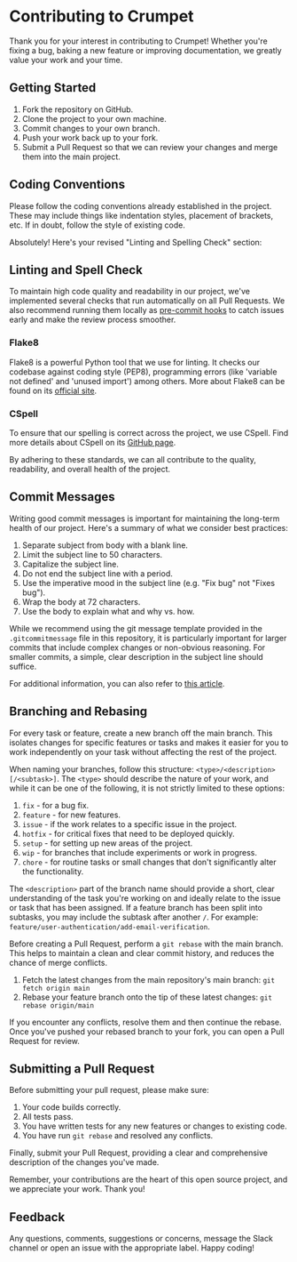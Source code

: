 # Contributing to Crumpet

Thank you for your interest in contributing to Crumpet! Whether you're fixing a bug, baking a new feature or improving documentation, we greatly value your work and your time.

## Getting Started

1. Fork the repository on GitHub.
2. Clone the project to your own machine.
3. Commit changes to your own branch.
4. Push your work back up to your fork.
5. Submit a Pull Request so that we can review your changes and merge them into the main project.

## Coding Conventions

Please follow the coding conventions already established in the project. These may include things like indentation styles, placement of brackets, etc. If in doubt, follow the style of existing code.

Absolutely! Here's your revised "Linting and Spelling Check" section:

## Linting and Spell Check

To maintain high code quality and readability in our project, we've implemented several checks that run automatically on all Pull Requests. We also recommend running them locally as [pre-commit hooks](https://pre-commit.com/) to catch issues early and make the review process smoother.

### Flake8

Flake8 is a powerful Python tool that we use for linting. It checks our codebase against coding style (PEP8), programming errors (like 'variable not defined' and 'unused import') among others. More about Flake8 can be found on its [official site](https://flake8.pycqa.org/en/latest/).

### CSpell

To ensure that our spelling is correct across the project, we use CSpell. Find more details about CSpell on its [GitHub page](https://github.com/streetsidesoftware/cspell).

By adhering to these standards, we can all contribute to the quality, readability, and overall health of the project. 

## Commit Messages

Writing good commit messages is important for maintaining the long-term health of our project. Here's a summary of what we consider best practices:

1. Separate subject from body with a blank line.
2. Limit the subject line to 50 characters.
3. Capitalize the subject line.
4. Do not end the subject line with a period.
5. Use the imperative mood in the subject line (e.g. "Fix bug" not "Fixes bug").
6. Wrap the body at 72 characters.
7. Use the body to explain what and why vs. how.

While we recommend using the git message template provided in the `.gitcommitmessage` file in this repository, it is particularly important for larger commits that include complex changes or non-obvious reasoning. For smaller commits, a simple, clear description in the subject line should suffice.

For additional information, you can also refer to [this article](https://cbea.ms/git-commit).

## Branching and Rebasing

For every task or feature, create a new branch off the main branch. This isolates changes for specific features or tasks and makes it easier for you to work independently on your task without affecting the rest of the project.

When naming your branches, follow this structure: `<type>/<description>[/<subtask>]`. The `<type>` should describe the nature of your work, and while it can be one of the following, it is not strictly limited to these options:

1. `fix` - for a bug fix.
2. `feature` - for new features.
3. `issue` - if the work relates to a specific issue in the project.
4. `hotfix` - for critical fixes that need to be deployed quickly.
5. `setup` - for setting up new areas of the project.
6. `wip` - for branches that include experiments or work in progress.
7. `chore` - for routine tasks or small changes that don't significantly alter the functionality.

The `<description>` part of the branch name should provide a short, clear understanding of the task you're working on and ideally relate to the issue or task that has been assigned. If a feature branch has been split into subtasks, you may include the subtask after another `/`. For example: `feature/user-authentication/add-email-verification`.

Before creating a Pull Request, perform a `git rebase` with the main branch. This helps to maintain a clean and clear commit history, and reduces the chance of merge conflicts.

1. Fetch the latest changes from the main repository's main branch: `git fetch origin main`
2. Rebase your feature branch onto the tip of these latest changes: `git rebase origin/main`

If you encounter any conflicts, resolve them and then continue the rebase. Once you've pushed your rebased branch to your fork, you can open a Pull Request for review.

## Submitting a Pull Request

Before submitting your pull request, please make sure:

1. Your code builds correctly.
2. All tests pass.
3. You have written tests for any new features or changes to existing code.
4. You have run `git rebase` and resolved any conflicts.

Finally, submit your Pull Request, providing a clear and comprehensive description of the changes you've made.

Remember, your contributions are the heart of this open source project, and we appreciate your work. Thank you!

## Feedback

Any questions, comments, suggestions or concerns, message the Slack channel or open an issue with the appropriate label. Happy coding!
